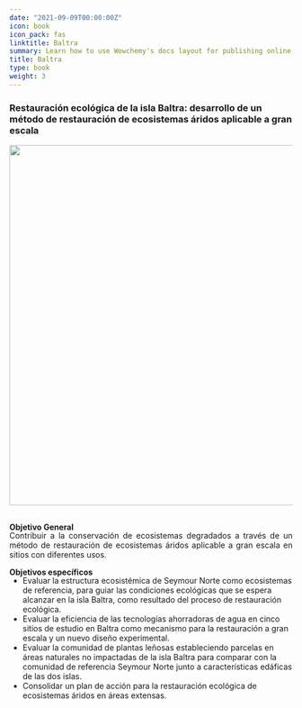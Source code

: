 ```yaml
---
date: "2021-09-09T00:00:00Z"
icon: book
icon_pack: fas
linktitle: Baltra
summary: Learn how to use Wowchemy's docs layout for publishing online courses, software documentation, and tutorials.
title: Baltra
type: book
weight: 3
---
```


### Restauración ecológica de la isla Baltra: desarrollo de un método de restauración de ecosistemas áridos aplicable a gran escala

<img src="/projects/baltra1.jpeg" width=640 style="margin-bottom:1rem;"/>


**Objetivo General**
<p style='margin-top:-1rem; text-align:justify;'>
Contribuir a la conservación de ecosistemas degradados a través de un método de
restauración de ecosistemas áridos aplicable a gran escala en sitios con diferentes usos. 

**Objetivos específicos**
<p style='margin-top:-1rem; text-align:justify;'>
<ul>
<li>Evaluar la estructura ecosistémica de Seymour Norte como ecosistemas de referencia, para guiar las condiciones ecológicas que se espera alcanzar en la isla Baltra, como resultado del proceso de restauración ecológica. 
<li>Evaluar la eficiencia de las tecnologías ahorradoras de agua en cinco sitios de estudio en Baltra como mecanismo para la restauración a gran escala y un nuevo diseño experimental. 
<li>Evaluar la comunidad de plantas leñosas estableciendo parcelas en áreas naturales no impactadas de la isla Baltra para comparar con la comunidad de referencia Seymour Norte junto a características edáficas de las dos islas.
<li>Consolidar un plan de acción para la restauración ecológica de ecosistemas áridos en áreas extensas.